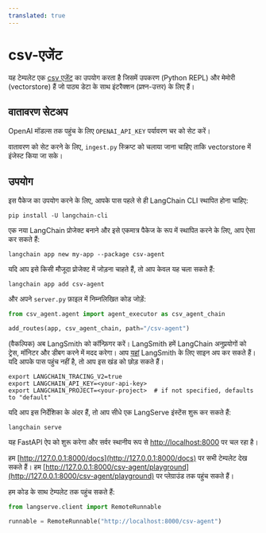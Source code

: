 ```yaml
---
translated: true
---
```


# csv-एजेंट

यह टेम्पलेट एक [csv एजेंट](https://python.langchain.com/docs/integrations/toolkits/csv) का उपयोग करता है जिसमें उपकरण (Python REPL) और मेमोरी (vectorstore) हैं जो पाठ्य डेटा के साथ इंटरैक्शन (प्रश्न-उत्तर) के लिए हैं।

## वातावरण सेटअप

OpenAI मॉडल्स तक पहुंच के लिए `OPENAI_API_KEY` पर्यावरण चर को सेट करें।

वातावरण को सेट करने के लिए, `ingest.py` स्क्रिप्ट को चलाया जाना चाहिए ताकि vectorstore में इंजेस्ट किया जा सके।

## उपयोग

इस पैकेज का उपयोग करने के लिए, आपके पास पहले से ही LangChain CLI स्थापित होना चाहिए:

```shell
pip install -U langchain-cli
```

एक नया LangChain प्रोजेक्ट बनाने और इसे एकमात्र पैकेज के रूप में स्थापित करने के लिए, आप ऐसा कर सकते हैं:

```shell
langchain app new my-app --package csv-agent
```

यदि आप इसे किसी मौजूदा प्रोजेक्ट में जोड़ना चाहते हैं, तो आप केवल यह चला सकते हैं:

```shell
langchain app add csv-agent
```

और अपने `server.py` फ़ाइल में निम्नलिखित कोड जोड़ें:

```python
from csv_agent.agent import agent_executor as csv_agent_chain

add_routes(app, csv_agent_chain, path="/csv-agent")
```

(वैकल्पिक) अब LangSmith को कॉन्फ़िगर करें।
LangSmith हमें LangChain अनुप्रयोगों को ट्रेस, मॉनिटर और डीबग करने में मदद करेगा।
आप [यहां](https://smith.langchain.com/) LangSmith के लिए साइन अप कर सकते हैं।
यदि आपके पास पहुंच नहीं है, तो आप इस खंड को छोड़ सकते हैं।

```shell
export LANGCHAIN_TRACING_V2=true
export LANGCHAIN_API_KEY=<your-api-key>
export LANGCHAIN_PROJECT=<your-project>  # if not specified, defaults to "default"
```

यदि आप इस निर्देशिका के अंदर हैं, तो आप सीधे एक LangServe इंस्टेंस शुरू कर सकते हैं:

```shell
langchain serve
```

यह FastAPI ऐप को शुरू करेगा और सर्वर स्थानीय रूप से [http://localhost:8000](http://localhost:8000) पर चल रहा है।

हम [http://127.0.0.1:8000/docs](http://127.0.0.1:8000/docs) पर सभी टेम्पलेट देख सकते हैं।
हम [http://127.0.0.1:8000/csv-agent/playground](http://127.0.0.1:8000/csv-agent/playground) पर प्लेग्राउंड तक पहुंच सकते हैं।

हम कोड के साथ टेम्पलेट तक पहुंच सकते हैं:

```python
from langserve.client import RemoteRunnable

runnable = RemoteRunnable("http://localhost:8000/csv-agent")
```
